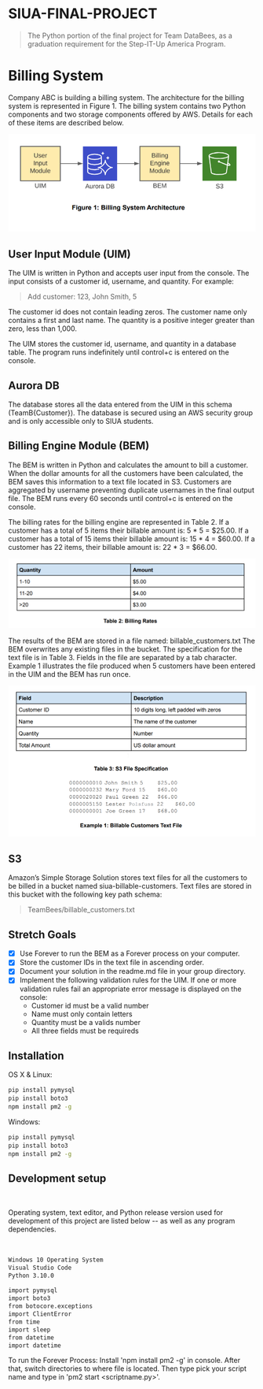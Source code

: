 # SIUA-FINAL-PROJECT 
> The Python portion of the final project for Team DataBees, as a graduation requirement for the Step-IT-Up America Program. 


# Billing System

Company ABC is building a billing system. The architecture for the billing system is represented
in Figure 1. The billing system contains two Python components and two storage components
offered by AWS. Details for each of these items are described below.

![](Figure-1.png)

## User Input Module (UIM)
The UIM is written in Python and accepts user input from the console. The input consists of a
customer id, username, and quantity. For example:

> Add customer: 123, John Smith, 5

The customer id does not contain leading zeros. The customer name only contains a first and
last name. The quantity is a positive integer greater than zero, less than 1,000.

The UIM stores the customer id, username, and quantity in a database table. The program runs
indefinitely until control+c is entered on the console.

## Aurora DB 
The database stores all the data entered from the UIM in this
schema (TeamB{Customer}). The database is secured using an AWS security group and
is only accessible only to SIUA students.

## Billing Engine Module (BEM)
The BEM is written in Python and calculates the amount to bill a customer. When the dollar
amounts for all the customers have been calculated, the BEM saves this information to a text
file located in S3. Customers are aggregated by username preventing duplicate usernames in
the final output file. The BEM runs every 60 seconds until control+c is entered on the
console.

The billing rates for the billing engine are represented in Table 2. If a customer has a total of 5
items their billable amount is: 5 * 5 = $25.00. If a customer has a total of 15 items their billable
amount is: 15 * 4 = $60.00. If a customer has 22 items, their billable amount is:
22 * 3 = $66.00.

![](Figure-2.png)

The results of the BEM are stored in a file named: billable_customers.txt The BEM
overwrites any existing files in the bucket. The specification for the text file is in Table 3. Fields
in the file are separated by a tab character. Example 1 illustrates the file produced when 5
customers have been entered in the UIM and the BEM has run once.

![](Figure-3.png)

## S3
Amazon’s Simple Storage Solution stores text files for all the customers to be billed in a bucket
named siua-billable-customers. Text files are stored in this bucket with the following
key path schema:

> TeamBees/billable_customers.txt

## Stretch Goals 
- [X] Use Forever to run the BEM as a Forever process on your computer.
- [X] Store the customer IDs in the text file in ascending order.
- [X] Document your solution in the readme.md file in your group directory.
- [X] Implement the following validation rules for the UIM. If one or more validation rules fail
an appropriate error message is displayed on the console:
  * Customer id must be a valid number
  * Name must only contain letters
  * Quantity must be a valids number
  * All three fields must be requireds
## Installation

OS X & Linux:

```sh
pip install pymysql
pip install boto3
npm install pm2 -g
```

Windows:

```sh
pip install pymysql
pip install boto3
npm install pm2 -g
```

## Development setup
<br>
<p>Operating system, text editor, and Python release version used for development of this project are listed below -- as well as any program dependencies.</p>
<br>

```
Windows 10 Operating System 
Visual Studio Code 
Python 3.10.0
```

```
import pymysql
import boto3
from botocore.exceptions 
import ClientError
from time
import sleep
from datetime 
import datetime
```

To run the Forever Process: 
Install 'npm install pm2 -g' in console. After that, switch directories to where file is located. Then type pick your script name and type in 'pm2 start <scriptname.py>'. 